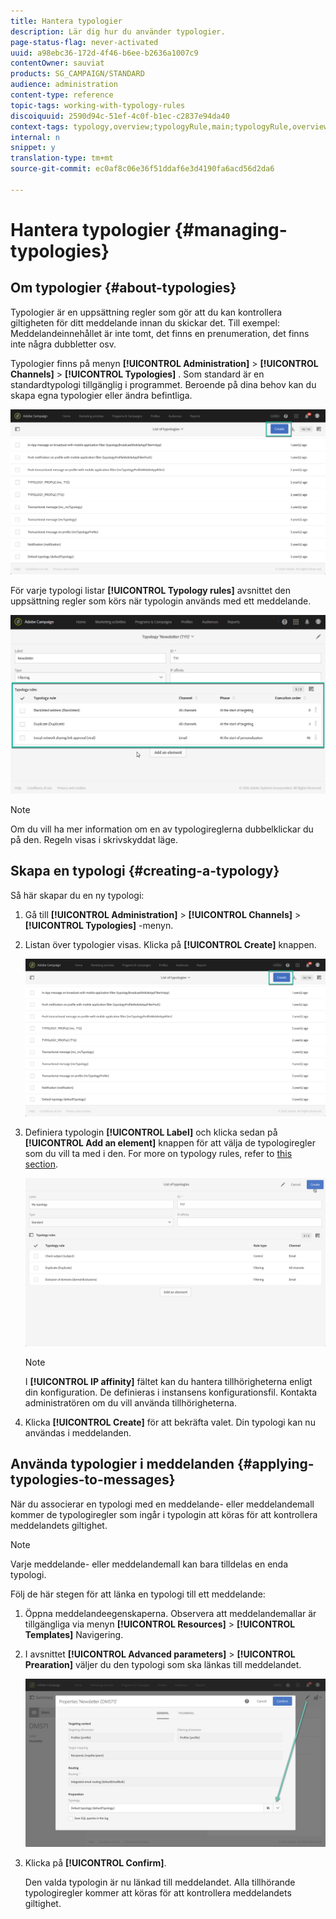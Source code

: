 ```yaml
---
title: Hantera typologier
description: Lär dig hur du använder typologier.
page-status-flag: never-activated
uuid: a98ebc36-172d-4f46-b6ee-b2636a1007c9
contentOwner: sauviat
products: SG_CAMPAIGN/STANDARD
audience: administration
content-type: reference
topic-tags: working-with-typology-rules
discoiquuid: 2590d94c-51ef-4c0f-b1ec-c2837e94da40
context-tags: typology,overview;typologyRule,main;typologyRule,overview
internal: n
snippet: y
translation-type: tm+mt
source-git-commit: ec0af8c06e36f51ddaf6e3d4190fa6acd56d2da6

---
```



# Hantera typologier {#managing-typologies}

## Om typologier {#about-typologies}

Typologier är en uppsättning regler som gör att du kan kontrollera giltigheten för ditt meddelande innan du skickar det. Till exempel: Meddelandeinnehållet är inte tomt, det finns en prenumeration, det finns inte några dubbletter osv.

Typologier finns på menyn **[!UICONTROL Administration]** > **[!UICONTROL Channels]** > **[!UICONTROL Typologies]** . Som standard är en standardtypologi tillgänglig i programmet. Beroende på dina behov kan du skapa egna typologier eller ändra befintliga.

![](assets/typologies-list.png)

För varje typologi listar **[!UICONTROL Typology rules]** avsnittet den uppsättning regler som körs när typologin används med ett meddelande.

![](assets/typology_typo-rule-list.png)

>[!NOTE]
>
>Om du vill ha mer information om en av typologireglerna dubbelklickar du på den. Regeln visas i skrivskyddat läge.

## Skapa en typologi {#creating-a-typology}

Så här skapar du en ny typologi:

1. Gå till **[!UICONTROL Administration]** > **[!UICONTROL Channels]** > **[!UICONTROL Typologies]** -menyn.

1. Listan över typologier visas. Klicka på **[!UICONTROL Create]** knappen.

   ![](assets/typologies-list.png)

1. Definiera typologin **[!UICONTROL Label]** och klicka sedan på **[!UICONTROL Add an element]** knappen för att välja de typologiregler som du vill ta med i den. For more on typology rules, refer to [this section](../../sending/using/managing-typology-rules.md).

   ![](assets/typology_addrules.png)

   >[!NOTE]
   >
   >I **[!UICONTROL IP affinity]** fältet kan du hantera tillhörigheterna enligt din konfiguration. De definieras i instansens konfigurationsfil. Kontakta administratören om du vill använda tillhörigheterna.

1. Klicka **[!UICONTROL Create]** för att bekräfta valet. Din typologi kan nu användas i meddelanden.

## Använda typologier i meddelanden {#applying-typologies-to-messages}

När du associerar en typologi med en meddelande- eller meddelandemall kommer de typologiregler som ingår i typologin att köras för att kontrollera meddelandets giltighet.

>[!NOTE]
>
>Varje meddelande- eller meddelandemall kan bara tilldelas en enda typologi.

Följ de här stegen för att länka en typologi till ett meddelande:

1. Öppna meddelandeegenskaperna. Observera att meddelandemallar är tillgängliga via menyn **[!UICONTROL Resources]** > **[!UICONTROL Templates]** Navigering.

1. I avsnittet **[!UICONTROL Advanced parameters]** > **[!UICONTROL Prearation]** väljer du den typologi som ska länkas till meddelandet.

   ![](assets/typology_message.png)

1. Klicka på **[!UICONTROL Confirm]**.

   Den valda typologin är nu länkad till meddelandet. Alla tillhörande typologiregler kommer att köras för att kontrollera meddelandets giltighet.
